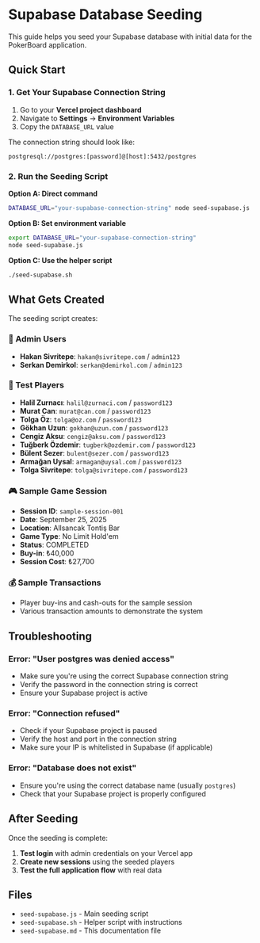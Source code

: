 # Supabase Database Seeding

This guide helps you seed your Supabase database with initial data for the PokerBoard application.

## Quick Start

### 1. Get Your Supabase Connection String

1. Go to your **Vercel project dashboard**
2. Navigate to **Settings** → **Environment Variables**
3. Copy the `DATABASE_URL` value

The connection string should look like:
```
postgresql://postgres:[password]@[host]:5432/postgres
```

### 2. Run the Seeding Script

**Option A: Direct command**
```bash
DATABASE_URL="your-supabase-connection-string" node seed-supabase.js
```

**Option B: Set environment variable**
```bash
export DATABASE_URL="your-supabase-connection-string"
node seed-supabase.js
```

**Option C: Use the helper script**
```bash
./seed-supabase.sh
```

## What Gets Created

The seeding script creates:

### 👤 Admin Users
- **Hakan Sivritepe**: `hakan@sivritepe.com` / `admin123`
- **Serkan Demirkol**: `serkan@demirkol.com` / `admin123`

### 👥 Test Players
- **Halil Zurnacı**: `halil@zurnaci.com` / `password123`
- **Murat Can**: `murat@can.com` / `password123`
- **Tolga Öz**: `tolga@oz.com` / `password123`
- **Gökhan Uzun**: `gokhan@uzun.com` / `password123`
- **Cengiz Aksu**: `cengiz@aksu.com` / `password123`
- **Tuğberk Özdemir**: `tugberk@ozdemir.com` / `password123`
- **Bülent Sezer**: `bulent@sezer.com` / `password123`
- **Armağan Uysal**: `armagan@uysal.com` / `password123`
- **Tolga Sivritepe**: `tolga@sivritepe.com` / `password123`

### 🎮 Sample Game Session
- **Session ID**: `sample-session-001`
- **Date**: September 25, 2025
- **Location**: Allsancak Tontiş Bar
- **Game Type**: No Limit Hold'em
- **Status**: COMPLETED
- **Buy-in**: ₺40,000
- **Session Cost**: ₺27,700

### 💰 Sample Transactions
- Player buy-ins and cash-outs for the sample session
- Various transaction amounts to demonstrate the system

## Troubleshooting

### Error: "User postgres was denied access"
- Make sure you're using the correct Supabase connection string
- Verify the password in the connection string is correct
- Ensure your Supabase project is active

### Error: "Connection refused"
- Check if your Supabase project is paused
- Verify the host and port in the connection string
- Make sure your IP is whitelisted in Supabase (if applicable)

### Error: "Database does not exist"
- Ensure you're using the correct database name (usually `postgres`)
- Check that your Supabase project is properly configured

## After Seeding

Once the seeding is complete:

1. **Test login** with admin credentials on your Vercel app
2. **Create new sessions** using the seeded players
3. **Test the full application flow** with real data

## Files

- `seed-supabase.js` - Main seeding script
- `seed-supabase.sh` - Helper script with instructions
- `seed-supabase.md` - This documentation file
